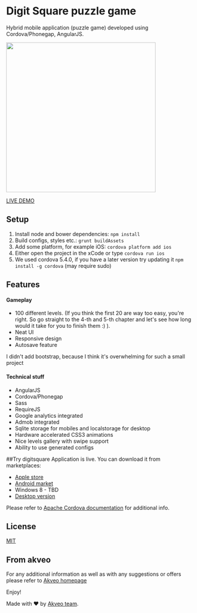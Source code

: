 # Digit Square puzzle game
Hybrid mobile application (puzzle game) developed using Cordova/Phonegap, AngularJS.

<img src="http://i.imgur.com/kGrVr1R.gif" width="400">

[LIVE DEMO](http://digitsquare.akveo.com/)

## Setup
1. Install node and bower dependencies: `npm install`
2. Build configs, styles etc.: `grunt buildAssets`
3. Add some platform, for example iOS: `cordova platform add ios`
4. Either open the project in the xCode or type `cordova run ios`
5. We used cordova 5.4.0, if you have a later version try updating it `npm install -g cordova` (may require sudo)

## Features
#### Gameplay
* 100 different levels. (If you think the first 20 are way too easy, you're right. So go straight to the 4-th and 5-th chapter and let's see how long would it take for you to finish them :) ).
* Neat UI
* Responsive design
* Autosave feature

I didn't add bootstrap, because I think it's overwhelming for such a small project

#### Technical stuff
* AngularJS
* Cordova/Phonegap
* Sass
* RequireJS
* Google analytics integrated
* Admob integrated
* Sqlite storage for mobiles and localstorage for desktop
* Hardware accelerated CSS3 animations
* Nice levels gallery with swipe support
* Ability to use generated configs

##Try digitsquare
Application is live. You can download it from marketplaces:
* [Apple store](https://itunes.apple.com/us/app/digit-square-puzzle-game/id959622726)
* [Android market](https://play.google.com/store/apps/details?id=com.flatlogic.digitsquare)
* Windows 8 - TBD
* [Desktop version](http://digitsquare.akveo.com/)


Please refer to [Apache Cordova documentation](http://cordova.apache.org/docs/en/4.0.0/) for additional info.

## License
[MIT](/LICENSE.txt)

## From akveo
For any additional information as well as with any suggestions or offers please refer to [Akveo homepage](http://akveo.com)

Enjoy!

Made with ♥ by [Akveo team](http://akveo.com/).

